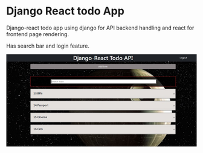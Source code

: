 # Django React todo App

Django-react todo app using django for API backend handling and react for frontend page rendering. 

Has search bar and login feature.

![main-page](doc/main-page.jpg)